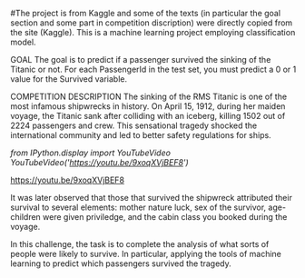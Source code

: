 
#The project is from Kaggle and some of the texts (in particular the goal section and some part in competition discription) were directly copied from the site (Kaggle). This is a machine learning project employing classification model.


GOAL
The goal is to predict if a passenger survived the sinking of the Titanic or not. 
For each PassengerId in the test set, you must predict a 0 or 1 value for the Survived variable.


COMPETITION DESCRIPTION
The sinking of the RMS Titanic is one of the most infamous shipwrecks in history.  On April 15, 1912, during her maiden voyage, the Titanic sank after colliding with an iceberg, killing 1502 out of 2224 passengers and crew. This sensational tragedy shocked the international community and led to better safety regulations for ships.

*from IPython.display import YouTubeVideo
YouTubeVideo('https://youtu.be/9xoqXVjBEF8')*

https://youtu.be/9xoqXVjBEF8

It was later observed that those that survived the shipwreck attributed their survival to several elements: mother nature luck, sex of the survivor, age- children were given priviledge, and the cabin class you booked during the voyage. 

In this challenge, the task is to complete the analysis of what sorts of people were likely to survive. In particular, applying the tools of machine learning to predict which passengers survived the tragedy.
